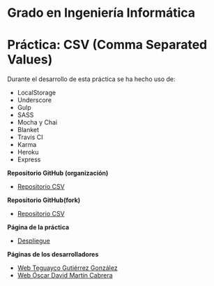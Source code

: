 # Grado en Ingeniería Informática
# Práctica: CSV (Comma Separated Values)

Durante el desarrollo de esta práctica se ha hecho uso de:
* LocalStorage 
* Underscore 
* Gulp 
* SASS 
* Mocha y Chai 
* Blanket 
* Travis CI 
* Karma 
* Heroku 
* Express 

**Repositorio GitHub (organización)**

* [Repositorio CSV](https://github.com/ULL-ESIT-GRADOII-PL/localstorage-jquery-underscore-express-sass-heroku-oscar-teguayco)

**Repositorio GitHub(fork)**

* [Repositorio CSV](https://github.com/Oscar-Dmc/localstorage-jquery-underscore-express-sass-heroku-oscar-teguayco)

**Página de la práctica**

* [Despliegue](http://ull-esit-gradoii-pl.github.io/localstorage-jquery-underscore-express-sass-heroku-oscar-teguayco/)

**Páginas de los desarrolladores**

* [Web Teguayco Gutiérrez González](http://alu0100825503.github.io/)
* [Web Óscar David  Martín Cabrera](http://oscar-dmc.github.io/)
